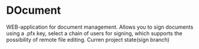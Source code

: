 # DOcument
WEB-application for document management.
Allows you to sign documents using a .pfx key, select a chain of users for signing, which supports the possibility of remote file editing​.
Curren project state(sign branch)
